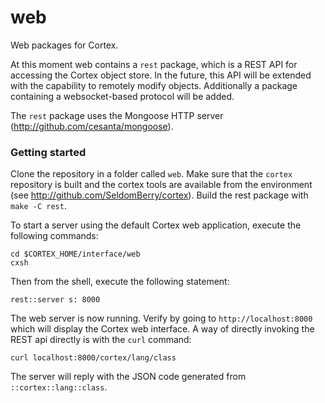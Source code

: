 # web
Web packages for Cortex. 

At this moment web contains a `rest` package, which is a REST API for accessing the Cortex object store. In the future, this API will be extended with the capability to remotely modify objects. Additionally a package containing a websocket-based protocol will be added.

The `rest` package uses the Mongoose HTTP server (http://github.com/cesanta/mongoose). 

### Getting started
Clone the repository in a folder called `web`. Make sure that the `cortex` repository is built and the cortex tools are available from the environment (see http://github.com/SeldomBerry/cortex). Build the rest package with `make -C rest`.

To start a server using the default Cortex web application, execute the following commands:
```
cd $CORTEX_HOME/interface/web
cxsh
```
Then from the shell, execute the following statement:
```
rest::server s: 8000
```
The web server is now running. Verify by going to `http://localhost:8000` which will display the Cortex web interface. A way of directly invoking the REST api directly is with the `curl` command:
```
curl localhost:8000/cortex/lang/class
```
The server will reply with the JSON code generated from `::cortex::lang::class`.
